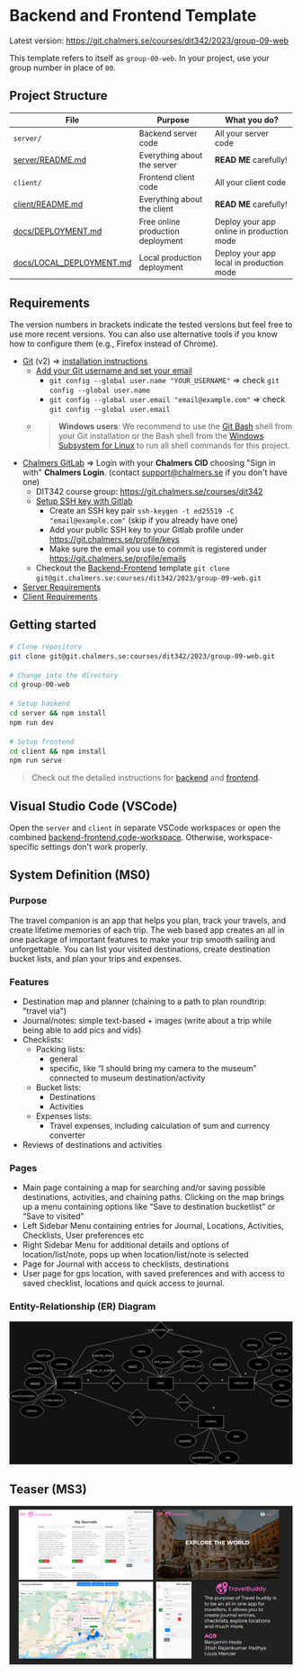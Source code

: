 # Backend and Frontend Template

Latest version: https://git.chalmers.se/courses/dit342/2023/group-09-web

This template refers to itself as `group-00-web`. In your project, use your group number in place of `00`.

## Project Structure

| File                                                 | Purpose                           | What you do?                              |
| ---------------------------------------------------- | --------------------------------- | ----------------------------------------- |
| `server/`                                            | Backend server code               | All your server code                      |
| [server/README.md](server/README.md)                 | Everything about the server       | **READ ME** carefully!                    |
| `client/`                                            | Frontend client code              | All your client code                      |
| [client/README.md](client/README.md)                 | Everything about the client       | **READ ME** carefully!                    |
| [docs/DEPLOYMENT.md](docs/DEPLOYMENT.md)             | Free online production deployment | Deploy your app online in production mode |
| [docs/LOCAL_DEPLOYMENT.md](docs/LOCAL_DEPLOYMENT.md) | Local production deployment       | Deploy your app local in production mode  |

## Requirements

The version numbers in brackets indicate the tested versions but feel free to use more recent versions.
You can also use alternative tools if you know how to configure them (e.g., Firefox instead of Chrome).

- [Git](https://git-scm.com/) (v2) => [installation instructions](https://www.atlassian.com/git/tutorials/install-git)
  - [Add your Git username and set your email](https://docs.gitlab.com/ce/gitlab-basics/start-using-git.html#add-your-git-username-and-set-your-email)
    - `git config --global user.name "YOUR_USERNAME"` => check `git config --global user.name`
    - `git config --global user.email "email@example.com"` => check `git config --global user.email`
  - > **Windows users**: We recommend to use the [Git Bash](https://www.atlassian.com/git/tutorials/git-bash) shell from your Git installation or the Bash shell from the [Windows Subsystem for Linux](https://docs.microsoft.com/en-us/windows/wsl/install-win10) to run all shell commands for this project.
- [Chalmers GitLab](https://git.chalmers.se/) => Login with your **Chalmers CID** choosing "Sign in with" **Chalmers Login**. (contact [support@chalmers.se](mailto:support@chalmers.se) if you don't have one)
  - DIT342 course group: https://git.chalmers.se/courses/dit342
  - [Setup SSH key with Gitlab](https://docs.gitlab.com/ee/ssh/)
    - Create an SSH key pair `ssh-keygen -t ed25519 -C "email@example.com"` (skip if you already have one)
    - Add your public SSH key to your Gitlab profile under https://git.chalmers.se/profile/keys
    - Make sure the email you use to commit is registered under https://git.chalmers.se/profile/emails
  - Checkout the [Backend-Frontend](https://git.chalmers.se/courses/dit342/group-00-web) template `git clone git@git.chalmers.se:courses/dit342/2023/group-09-web.git`
- [Server Requirements](./server/README.md#Requirements)
- [Client Requirements](./client/README.md#Requirements)

## Getting started

```bash
# Clone repository
git clone git@git.chalmers.se:courses/dit342/2023/group-09-web.git

# Change into the directory
cd group-00-web

# Setup backend
cd server && npm install
npm run dev

# Setup frontend
cd client && npm install
npm run serve
```

> Check out the detailed instructions for [backend](./server/README.md) and [frontend](./client/README.md).

## Visual Studio Code (VSCode)

Open the `server` and `client` in separate VSCode workspaces or open the combined [backend-frontend.code-workspace](./backend-frontend.code-workspace). Otherwise, workspace-specific settings don't work properly.

## System Definition (MS0)

### Purpose

The travel companion is an app that helps you plan, track your travels, and create lifetime memories of each trip. The web based app creates an all in one package of important features to make your trip smooth sailing and unforgettable. You can list your visited destinations, create destination bucket lists, and plan your trips and expenses.

### Features

- Destination map and planner (chaining to a path to plan roundtrip: "travel via")
- Journal/notes: simple text-based + images (write about a trip while being able to add pics and vids)
- Checklists:
  - Packing lists:
    - general
    - specific, like “I should bring my camera to the museum” connected to museum destination/activity
  - Bucket lists:
    - Destinations
    - Activities
  - Expenses lists:
    - Travel expenses, including calculation of sum and currency converter
- Reviews of destinations and activities

### Pages

- Main page containing a map for searching and/or saving possible destinations, activities, and chaining paths. Clicking on the map brings up a menu containing options like “Save to destination bucketlist” or “Save to visited”
- Left Sidebar Menu containing entries for Journal, Locations, Activities, Checklists, User preferences etc
- Right Sidebar Menu for additional details and options of location/list/note, pops up when location/list/note is selected
- Page for Journal with access to checklists, destinations
- User page for gps location, with saved preferences and with access to saved checklist, locations and quick access to journal.

### Entity-Relationship (ER) Diagram

![ER Diagram](./images/ERdiagram_TravelBuddy.jpg)

## Teaser (MS3)

![Teaser](./images/teaser.png)
